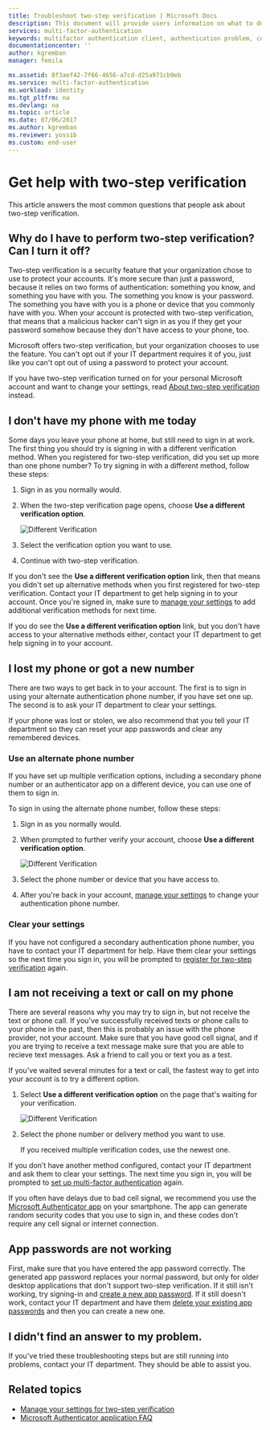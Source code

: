 ```yaml
---
title: Troubleshoot two-step verification | Microsoft Docs
description: This document will provide users information on what to do if they run into an issue with Azure Multi-Factor Authentication.
services: multi-factor-authentication
keywords: multifactor authentication client, authentication problem, correlation ID
documentationcenter: ''
author: kgremban
manager: femila

ms.assetid: 8f3aef42-7f66-4656-a7cd-d25a971cb9eb
ms.service: multi-factor-authentication
ms.workload: identity
ms.tgt_pltfrm: na
ms.devlang: na
ms.topic: article
ms.date: 07/06/2017
ms.author: kgremban
ms.reviewer: yossib
ms.custom: end-user
---
```

# Get help with two-step verification
This article answers the most common questions that people ask about two-step verification. 

## Why do I have to perform two-step verification? Can I turn it off?

Two-step verification is a security feature that your organization chose to use to protect your accounts. It's more secure than just a password, because it relies on two forms of authentication: something you know, and something you have with you. The something you know is your password. The something you have with you is a phone or device that you commonly have with you. When your account is protected with two-step verification, that means that a malicious hacker can't sign in as you if they get your password somehow because they don't have access to your phone, too. 

Microsoft offers two-step verification, but your organization chooses to use the feature. You can't opt out if your IT department requires it of you, just like you can't opt out of using a password to protect your account. 

If you have two-step verification turned on for your personal Microsoft account and want to change your settings, read [About two-step verification](https://support.microsoft.com/help/12408/microsoft-account-about-two-step-verification) instead. 

## I don't have my phone with me today

Some days you leave your phone at home, but still need to sign in at work. The first thing you should try is signing in with a different verification method. When you registered for two-step verification, did you set up more than one phone number? To try signing in with a different method, follow these steps:

1. Sign in as you normally would.
2. When the two-step verification page opens, choose **Use a different verification option**.

   ![Different Verification](./media/multi-factor-authentication-end-user-troubleshoot/diff_option.png)

3. Select the verification option you want to use.
4. Continue with two-step verification.

If you don't see the **Use a different verification option** link, then that means you didn't set up alternative methods when you first registered for two-step verification. Contact your IT department to get help signing in to your account. Once you're signed in, make sure to [manage your settings](multi-factor-authentication-end-user-manage-settings.md) to add additional verification methods for next time. 

If you do see the **Use a different verification option** link, but you don't have access to your alternative methods either, contact your IT department to get help signing in to your account. 

## I lost my phone or got a new number
There are two ways to get back in to your account. The first is to sign in using your alternate authentication phone number, if you have set one up. The second is to ask your IT department to clear your settings.

If your phone was lost or stolen, we also recommend that you tell your IT department so they can reset your app passwords and clear any remembered devices. 

### Use an alternate phone number
If you have set up multiple verification options, including a secondary phone number or an authenticator app on a different device, you can use one of them to sign in.

To sign in using the alternate phone number, follow these steps:

1. Sign in as you normally would.
2. When prompted to further verify your account, choose **Use a different verification option**.
   
   ![Different Verification](./media/multi-factor-authentication-end-user-troubleshoot/diff_option.png)

3. Select the phone number or device that you have access to.
4. After you're back in your account, [manage your settings](multi-factor-authentication-end-user-manage-settings.md) to change your authentication phone number.

### Clear your settings
If you have not configured a secondary authentication phone number, you have to contact your IT department for help. Have them clear your settings so the next time you sign in, you will be prompted to [register for two-step verification](multi-factor-authentication-end-user-first-time.md) again.

## I am not receiving a text or call on my phone
There are several reasons why you may try to sign in, but not receive the text or phone call. If you've successfully received texts or phone calls to your phone in the past, then this is probably an issue with the phone provider, not your account. Make sure that you have good cell signal, and if you are trying to receive a text message make sure that you are able to recieve text messages. Ask a friend to call you or text you as a test. 

If you've waited several minutes for a text or call, the fastest way to get into your account is to try a different option.

1. Select **Use a different verification option** on the page that's waiting for your verification.
   
    ![Different Verification](./media/multi-factor-authentication-end-user-troubleshoot/diff_option.png)
2. Select the phone number or delivery method you want to use.
   
    If you received multiple verification codes, use the newest one.

If you don’t have another method configured, contact your IT department and ask them to clear your settings. The next time you sign in, you will be prompted to [set up multi-factor authentication](multi-factor-authentication-end-user-first-time.md) again.

If you often have delays due to bad cell signal, we recommend you use the [Microsoft Authenticator app](microsoft-authenticator-app-how-to.md) on your smartphone. The app can generate random security codes that you use to sign in, and these codes don't require any cell signal or internet connection.

## App passwords are not working
First, make sure that you have entered the app password correctly. The generated app password replaces your normal password, but only for older desktop applications that don't support two-step verification. If it still isn't working, try signing-in and [create a new app password](multi-factor-authentication-end-user-app-passwords.md).  If it still doesn't work, contact your IT department and have them [delete your existing app passwords](../multi-factor-authentication-manage-users-and-devices.md) and then you can create a new one.

## I didn't find an answer to my problem.
If you've tried these troubleshooting steps but are still running into problems, contact your IT department. They should be able to assist you.

## Related topics
* [Manage your settings for two-step verification](multi-factor-authentication-end-user-manage-settings.md)  
* [Microsoft Authenticator application FAQ](microsoft-authenticator-app-faq.md)

